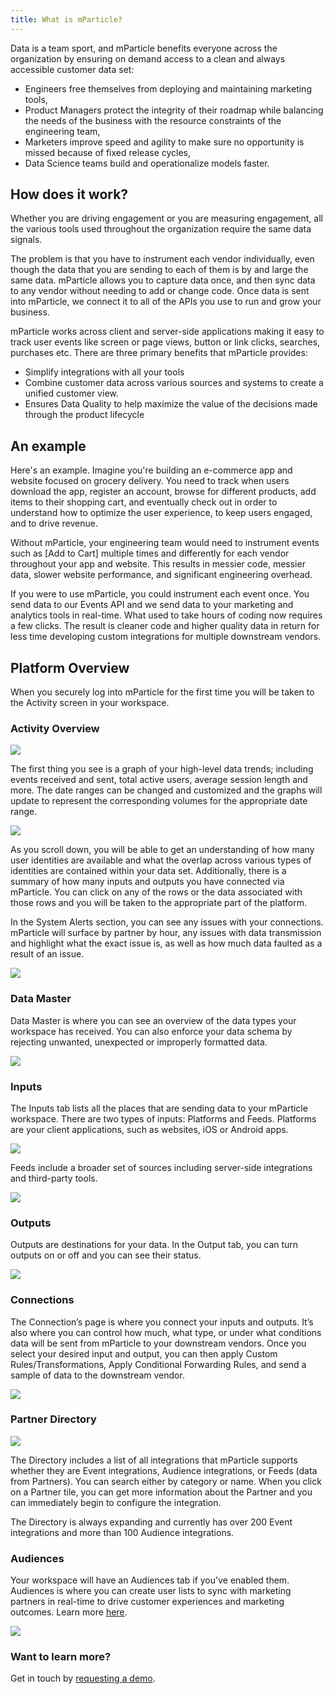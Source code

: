 ```yaml
---
title: What is mParticle?
---
```


Data is a team sport, and mParticle benefits everyone across the organization by ensuring on demand access to a clean and always accessible customer data set:

-   Engineers free themselves from deploying and maintaining marketing tools,
-   Product Managers protect the integrity of their roadmap while balancing the needs of the business with the resource constraints of the engineering team,
-   Marketers improve speed and agility to make sure no opportunity is missed because of fixed release cycles,
-   Data Science teams build and operationalize models faster.

## How does it work?

Whether you are driving engagement or you are measuring engagement, all the various tools used throughout the organization require the same data signals.

The problem is that you have to instrument each vendor individually, even though the data that you are sending to each of them is by and large the same data. mParticle allows you to capture data once, and then sync data to any vendor without needing to add or change code. Once data is sent into mParticle, we connect it to all of the APIs you use to run and grow your business.

mParticle works across client and server-side applications making it easy to track user events like screen or page views, button or link clicks, searches, purchases etc. There are three primary benefits that mParticle provides:

-   Simplify integrations with all your tools
-   Combine customer data across various sources and systems to create a unified customer view.
-   Ensures Data Quality to help maximize the value of the decisions made through the product lifecycle

## An example

Here's an example. Imagine you're building an e-commerce app and website focused on grocery delivery. You need to track when users download the app, register an account, browse for different products, add items to their shopping cart, and eventually check out in order to understand how to optimize the user experience, to keep users engaged, and to drive revenue.

Without mParticle, your engineering team would need to instrument events such as [Add to Cart] multiple times and differently for each vendor throughout your app and website. This results in messier code, messier data, slower website performance, and significant engineering overhead.

If you were to use mParticle, you could instrument each event once. You send data to our Events API and we send data to your marketing and analytics tools in real-time. What used to take hours of coding now requires a few clicks. The result is cleaner code and higher quality data in return for less time developing custom integrations for multiple downstream vendors.

## Platform Overview

When you securely log into mParticle for the first time you will be taken to the Activity screen in your workspace.

### Activity Overview

![](/images/overview-activity.png)

The first thing you see is a graph of your high-level data trends; including events received and sent, total active users, average session length and more. The date ranges can be changed and customized and the graphs will update to represent the corresponding volumes for the appropriate date range.

![](/images/identity-overview.png)

As you scroll down, you will be able to get an understanding of how many user identities are available and what the overlap across various types of identities are contained within your data set. Additionally, there is a summary of how many inputs and outputs you have connected via mParticle. You can click on any of the rows or the data associated with those rows and you will be taken to the appropriate part of the platform.

In the System Alerts section, you can see any issues with your connections. mParticle will surface by partner by hour, any issues with data transmission and highlight what the exact issue is, as well as how much data faulted as a result of an issue.

![](/images/alerts-overview.png)

### Data Master

Data Master is where you can see an overview of the data types your workspace has received. You can also enforce your data schema by rejecting unwanted, unexpected or improperly formatted data.

![](/images/dm-overview.png)

### Inputs

The Inputs tab lists all the places that are sending data to your mParticle workspace. There are two types of inputs: Platforms and Feeds. Platforms are your client applications, such as websites, iOS or Android apps.

![](/images/input-overview.png)

Feeds include a broader set of sources including server-side integrations and third-party tools.

![](/images/feed-overview.png)

### Outputs

Outputs are destinations for your data. In the Output tab, you can turn outputs on or off and you can see their status.

![](/images/output-overview.png)

### Connections

The Connection’s page is where you connect your inputs and outputs. It’s also where you can control how much, what type, or under what conditions data will be sent from mParticle to your downstream vendors. Once you select your desired input and output, you can then apply Custom Rules/Transformations, Apply Conditional Forwarding Rules, and send a sample of data to the downstream vendor.

![](/images/platform-connections-overview.png)

### Partner Directory

![](/images/directory-overview.png)

The Directory includes a list of all integrations that mParticle supports whether they are Event integrations, Audience integrations, or Feeds (data from Partners). You can search either by category or name. When you click on a Partner tile, you can get more information about the Partner and you can immediately begin to configure the integration.

The Directory is always expanding and currently has over 200 Event integrations and more than 100 Audience integrations.

### Audiences

Your workspace will have an Audiences tab if you've enabled them. Audiences is where you can create user lists to sync with marketing partners in real-time to drive customer experiences and marketing outcomes. Learn more [here](/guides/platform-guide/audiences/).

![](/images/audience-overview.png)

### Want to learn more?

Get in touch by [requesting a demo](https://mparticle.com/demo-request).
